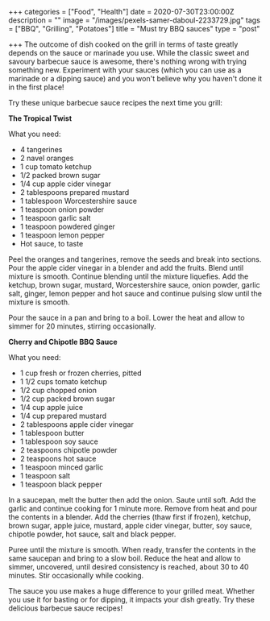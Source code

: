 +++
categories = ["Food", "Health"]
date = 2020-07-30T23:00:00Z
description = ""
image = "/images/pexels-samer-daboul-2233729.jpg"
tags = ["BBQ", "Grilling", "Potatoes"]
title = "Must try BBQ sauces"
type = "post"

+++
The outcome of dish cooked on the grill in terms of taste greatly depends on the sauce or marinade you use. While the classic sweet and savoury barbecue sauce is awesome, there's nothing wrong with trying something new. Experiment with your sauces (which you can use as a marinade or a dipping sauce) and you won't believe why you haven't done it in the first place!

Try these unique barbecue sauce recipes the next time you grill:

**The Tropical Twist**

What you need:

* 4 tangerines
* 2 navel oranges
* 1 cup tomato ketchup
* 1/2 packed brown sugar
* 1/4 cup apple cider vinegar
* 2 tablespoons prepared mustard
* 1 tablespoon Worcestershire sauce
* 1 teaspoon onion powder
* 1 teaspoon garlic salt
* 1 teaspoon powdered ginger
* 1 teaspoon lemon pepper
* Hot sauce, to taste

Peel the oranges and tangerines, remove the seeds and break into sections. Pour the apple cider vinegar in a blender and add the fruits. Blend until mixture is smooth. Continue blending until the mixture liquefies. Add the ketchup, brown sugar, mustard, Worcestershire sauce, onion powder, garlic salt, ginger, lemon pepper and hot sauce and continue pulsing slow until the mixture is smooth.

Pour the sauce in a pan and bring to a boil. Lower the heat and allow to simmer for 20 minutes, stirring occasionally.

**Cherry and Chipotle BBQ Sauce**

What you need:

* 1 cup fresh or frozen cherries, pitted
* 1 1/2 cups tomato ketchup
* 1/2 cup chopped onion
* 1/2 cup packed brown sugar
* 1/4 cup apple juice
* 1/4 cup prepared mustard
* 2 tablespoons apple cider vinegar
* 1 tablespoon butter
* 1 tablespoon soy sauce
* 2 teaspoons chipotle powder
* 2 teaspoons hot sauce
* 1 teaspoon minced garlic
* 1 teaspoon salt
* 1 teaspoon black pepper

In a saucepan, melt the butter then add the onion. Saute until soft. Add the garlic and continue cooking for 1 minute more. Remove from heat and pour the contents in a blender. Add the cherries (thaw first if frozen), ketchup, brown sugar, apple juice, mustard, apple cider vinegar, butter, soy sauce, chipotle powder, hot sauce, salt and black pepper.

Puree until the mixture is smooth. When ready, transfer the contents in the same saucepan and bring to a slow boil. Reduce the heat and allow to simmer, uncovered, until desired consistency is reached, about 30 to 40 minutes. Stir occasionally while cooking.

The sauce you use makes a huge difference to your grilled meat. Whether you use it for basting or for dipping, it impacts your dish greatly. Try these delicious barbecue sauce recipes!